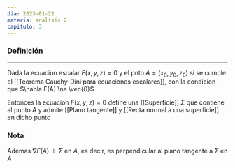 ```yaml
---
dia: 2023-01-22
materia: analisis 2
capitulo: 3
---
```

### Definición
---
Dada la ecuacion escalar $F(x, y, z) = 0$ y el pnto $A = (x_0, y_0, z_0)$ si se cumple el [[Teorema Cauchy-Dini para ecuaciones escalares]], con la condicion que $\nabla F(A) \ne \vec{0}$ 

Entonces la ecuacion $F(x, y, z) = 0$ define una [[Superficie]] $\Sigma$ que contiene al punto $A$ y admite [[Plano tangente]] y [[Recta normal a una superficie]] en dicho punto

### Nota
Ademas $\nabla F(A) \perp \Sigma$ en $A$, es decir, es perpendicular al plano tangente a $\Sigma$ en $A$